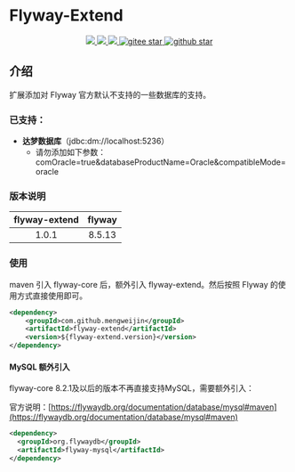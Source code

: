 # Flyway-Extend
<p align="center">	
	<a target="_blank" href="https://search.maven.org/search?q=g:%22com.github.mengweijin%22%20AND%20a:%22flyway-extend%22">
		<img src="https://img.shields.io/maven-central/v/com.github.mengweijin/flyway-extend" />
	</a>
	<a target="_blank" href="https://github.com/mengweijin/flyway-extend/blob/master/LICENSE">
		<img src="https://img.shields.io/badge/license-Apache2.0-blue.svg" />
	</a>
	<a target="_blank" href="https://www.oracle.com/technetwork/java/javase/downloads/index.html">
		<img src="https://img.shields.io/badge/JDK-8+-green.svg" />
	</a>
	<a target="_blank" href="https://gitee.com/mengweijin/flyway-extend/stargazers">
		<img src="https://gitee.com/mengweijin/flyway-extend/badge/star.svg?theme=dark" alt='gitee star'/>
	</a>
	<a target="_blank" href='https://github.com/mengweijin/flyway-extend'>
		<img src="https://img.shields.io/github/stars/mengweijin/flyway-extend.svg?style=social" alt="github star"/>
	</a>
</p>

## 介绍
扩展添加对 Flyway 官方默认不支持的一些数据库的支持。

### 已支持：
- **达梦数据库**（jdbc:dm://localhost:5236）
  - 请勿添加如下参数：comOracle=true&databaseProductName=Oracle&compatibleMode=oracle

### 版本说明
| flyway-extend | flyway | 
|:-------------:|:------:|
|     1.0.1     | 8.5.13 |


### 使用
maven 引入 flyway-core 后，额外引入 flyway-extend。然后按照 Flyway 的使用方式直接使用即可。
```xml
<dependency>
    <groupId>com.github.mengweijin</groupId>
    <artifactId>flyway-extend</artifactId>
    <version>${flyway-extend.version}</version>
</dependency>
```

#### MySQL 额外引入
flyway-core 8.2.1及以后的版本不再直接支持MySQL，需要额外引入：

官方说明：[https://flywaydb.org/documentation/database/mysql#maven](https://flywaydb.org/documentation/database/mysql#maven)
```xml
<dependency>
  <groupId>org.flywaydb</groupId>
  <artifactId>flyway-mysql</artifactId>
</dependency>
```
